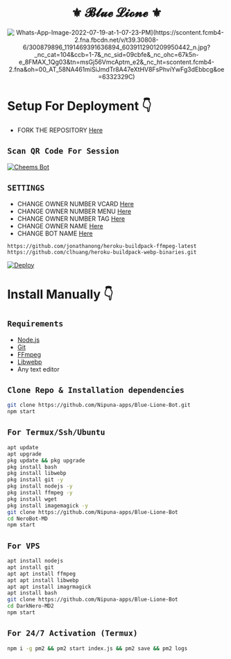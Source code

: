 <h1 align="center"> ⚜ 𝓑𝓵𝓾𝓮 𝓛𝓲𝓸𝓷𝓮 ⚜<br></h1>
<p align="center">
<img src="[https://i.ibb.co/x1SLFB2/Pics-Art-09-09-06-29-33.jpg" alt="Whats-App-Image-2022-07-19-at-1-07-23-PM](https://scontent.fcmb4-2.fna.fbcdn.net/v/t39.30808-6/300879896_1191469391636894_6039112901209950442_n.jpg?_nc_cat=104&ccb=1-7&_nc_sid=09cbfe&_nc_ohc=67k5n-e_8FMAX_1Qg03&tn=msGj56VmcAptm_e2&_nc_ht=scontent.fcmb4-2.fna&oh=00_AT_58NA461miSiJmdTr8A47eXtHV8FsPhviYwFg3dEbbcg&oe=6332329C)" border="0">



# Setup For Deployment 👇

- FORK THE REPOSITORY [Here](https://github.com/Nipuna-apps/Blue-Lione-Bot/fork)

## `Scan QR Code For Session`
[![Cheems Bot](https://repl.it/badge/github/quiec/whatsasena)](https://replit.com/@nipunarangana/Blue-Lione-Bot?v=1)

## `SETTINGS`

- CHANGE OWNER NUMBER VCARD [Here](https://github.com/Nipuna-apps/Blue-Lione-Bot/blob/master/settings.js#L58)
- CHANGE OWNER NUMBER MENU [Here](https://github.com/Nipuna-apps/Blue-Lione-Bot/blob/master/settings.js#L65)
- CHANGE OWNER NUMBER TAG [Here](https://github.com/Nipuna-apps/Blue-Lione-Bot.git/blob/master/settings.js#L66)
- CHANGE OWNER NAME [Here](https://github.com/Nipuna-apps/Blue-Lione-Bot.git/blob/master/settings.js#L59)
- CHANGE BOT NAME [Here](https://github.com/Nipuna-apps/Blue-Lione-Bot.git/blob/master/settings.js#L67)


 

```
https://github.com/jonathanong/heroku-buildpack-ffmpeg-latest
https://github.com/clhuang/heroku-buildpack-webp-binaries.git
```

[![Deploy](https://www.herokucdn.com/deploy/button.svg)](https://heroku.com/deploy)
  

 
 
# Install Manually 👇
## `Requirements`
* [Node.js](https://nodejs.org/en/)
* [Git](https://git-scm.com/downloads)
* [FFmpeg](https://github.com/BtbN/FFmpeg-Builds/releases/download/autobuild-2020-12-08-13-03/ffmpeg-n4.3.1-26-gca55240b8c-win64-gpl-4.3.zip)
* [Libwebp](https://developers.google.com/speed/webp/download)
* Any text editor
## `Clone Repo & Installation dependencies`
```bash
git clone https://github.com/Nipuna-apps/Blue-Lione-Bot.git
npm start
```
## `For Termux/Ssh/Ubuntu`
```bash
apt update
apt upgrade
pkg update && pkg upgrade
pkg install bash
pkg install libwebp
pkg install git -y
pkg install nodejs -y 
pkg install ffmpeg -y 
pkg install wget
pkg install imagemagick -y
git clone https://github.com/Nipuna-apps/Blue-Lione-Bot
cd NeroBot-MD
npm start
```
## `For VPS`
```bash
apt install nodejs 
apt install git 
apt apt install ffmpeg 
apt apt install libwebp 
apt apt install imagrmagick
apt install bash
git clone https://github.com/Nipuna-apps/Blue-Lione-Bot
cd DarkNero-MD2
npm start
```
## `For 24/7 Activation (Termux)`
```bash
npm i -g pm2 && pm2 start index.js && pm2 save && pm2 logs
```

 
